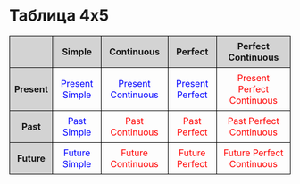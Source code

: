 <!DOCTYPE html>
<html lang="ru">
<head>
    <meta charset="UTF-8">
    <meta name="viewport" content="width=device-width, initial-scale=1.0">
    <title>Таблица 4x5</title>
    <style>
        table {
            width: 100%;
            border-collapse: collapse;
        }
        th, td {
            border: 1px solid black;
            padding: 8px;
            text-align: center;
        }
        th {
            background-color: #f2f2f2;
        }
        td:first-child,
        th:first-child {
            background-color: #d3d3d3; 
            font-weight: bold; 
        }
        tr:first-child th {
            background-color: #d3d3d3; 
            font-weight: bold; 
        }
        a {
            color: blue; 
            text-decoration: none; 
        }
        .red-text {
            color: red; 
        }
    </style>
</head>
<body>
    <h1>Таблица 4x5</h1>
    <table>
        <thead>
            <tr>
                <th></th> 
                <th>Simple</th>
                <th>Continuous</th>
                <th>Perfect</th>
                <th>Perfect Continuous</th>
            </tr>
        </thead>
        <tbody>
            <tr>
                <td>Present</td> 
                <td><a href="present simple.html">Present Simple</a></td>
                <td><a href="present continuous.html">Present Continuous</a></td>
                <td><a href="present perfect.html">Present Perfect</a></td>
                <td><a href="present perfect continuous.html" class="red-text">Present Perfect Continuous</a></td>
            </tr>
            <tr>
                <td>Past</td> 
                <td><a href="past simple.html">Past Simple</a></td>
                <td><a href="past continuous.html" class="red-text">Past Continuous</a></td>
                <td><a href="past perfect.html" class="red-text">Past Perfect</a></td>
                <td><a href="past perfect continuous.html" class="red-text">Past Perfect Continuous</a></td>
            </tr>
            <tr>
                <td>Future</td> 
                <td><a href="future simple.html">Future Simple</a></td>
                <td><a href="future continuous.html" class="red-text">Future Continuous</a></td>
                <td><a href="future perfect.html" class="red-text">Future Perfect</a></td>
                <td><a href="future perfect continuous.html" class="red-text">Future Perfect Continuous</a></td>
            </tr>
        </tbody>
    </table>
</body>
</html>
